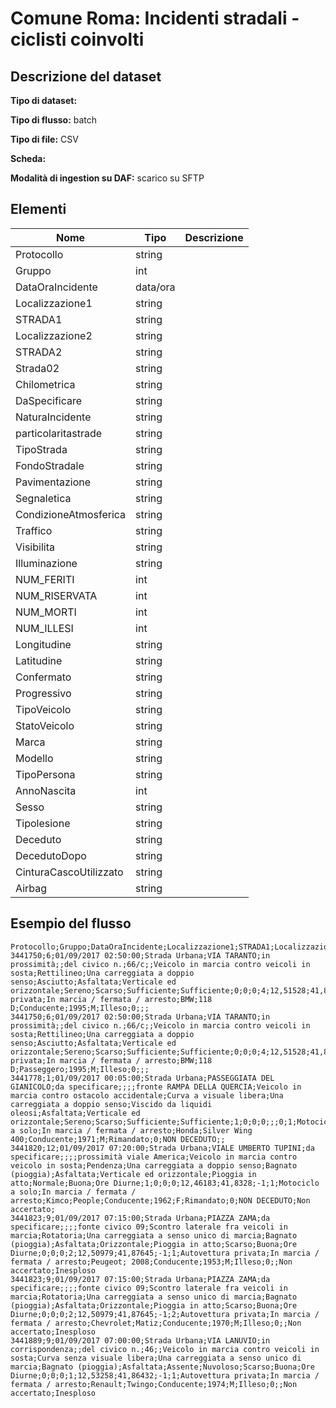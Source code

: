 # Comune Roma: Incidenti stradali - ciclisti coinvolti

## Descrizione del dataset

**Tipo di dataset:** 

**Tipo di flusso:** batch

**Tipo di file:** CSV

**Scheda:** 

**Modalità di ingestion su DAF:** scarico su SFTP


## Elementi

| Nome | Tipo   | Descrizione                     |
|------|--------|---------------------------------|
| Protocollo | string | |
| Gruppo | int | |
| DataOraIncidente | data/ora| |
| Localizzazione1 | string | |
| STRADA1 | string | |
| Localizzazione2 | string | |
| STRADA2 | string | |
| Strada02 | string | |
| Chilometrica | string | |
| DaSpecificare | string | |
| NaturaIncidente | string | |
| particolaritastrade | string | |
| TipoStrada | string | |
| FondoStradale | string | |
| Pavimentazione | string | |
| Segnaletica | string | |
| CondizioneAtmosferica | string | |
| Traffico | string | |
| Visibilita | string | |
| Illuminazione | string | |
| NUM_FERITI | int | |
| NUM_RISERVATA | int | |
| NUM_MORTI | int | |
| NUM_ILLESI | int | |
| Longitudine | string | |
| Latitudine | string | |
| Confermato | string | |
| Progressivo | string | |
| TipoVeicolo | string | |
| StatoVeicolo | string | |
| Marca | string | |
| Modello | string | |
| TipoPersona | string | |
| AnnoNascita | int | |
| Sesso | string | |
| Tipolesione | string | |
| Deceduto | string | |
| DecedutoDopo | string | |
| CinturaCascoUtilizzato | string | |
| Airbag | string | |

## Esempio del flusso

```
Protocollo;Gruppo;DataOraIncidente;Localizzazione1;STRADA1;Localizzazione2;STRADA2;Strada02;Chilometrica;DaSpecificare;NaturaIncidente;particolaritastrade;TipoStrada;FondoStradale;Pavimentazione;Segnaletica;CondizioneAtmosferica;Traffico;Visibilita;Illuminazione;NUM_FERITI;NUM_RISERVATA;NUM_MORTI;NUM_ILLESI;Longitudine;Latitudine;Confermato;Progressivo;TipoVeicolo;StatoVeicolo;Marca;Modello;TipoPersona;AnnoNascita;Sesso;Tipolesione;Deceduto;DecedutoDopo;CinturaCascoUtilizzato;Airbag;
3441750;6;01/09/2017 02:50:00;Strada Urbana;VIA TARANTO;in prossimità;;del civico n.;66/c;;Veicolo in marcia contro veicoli in sosta;Rettilineo;Una carreggiata a doppio senso;Asciutto;Asfaltata;Verticale ed orizzontale;Sereno;Scarso;Sufficiente;Sufficiente;0;0;0;4;12,51528;41,88447;-1;1;Autovettura privata;In marcia / fermata / arresto;BMW;118 D;Conducente;1995;M;Illeso;0;;;
3441750;6;01/09/2017 02:50:00;Strada Urbana;VIA TARANTO;in prossimità;;del civico n.;66/c;;Veicolo in marcia contro veicoli in sosta;Rettilineo;Una carreggiata a doppio senso;Asciutto;Asfaltata;Verticale ed orizzontale;Sereno;Scarso;Sufficiente;Sufficiente;0;0;0;4;12,51528;41,88447;-1;1;Autovettura privata;In marcia / fermata / arresto;BMW;118 D;Passeggero;1995;M;Illeso;0;;;
3441778;1;01/09/2017 00:05:00;Strada Urbana;PASSEGGIATA DEL GIANICOLO;da specificare;;;;fronte RAMPA DELLA QUERCIA;Veicolo in marcia contro ostacolo accidentale;Curva a visuale libera;Una carreggiata a doppio senso;Viscido da liquidi oleosi;Asfaltata;Verticale ed orizzontale;Sereno;Scarso;Sufficiente;Sufficiente;1;0;0;0;;;0;1;Motociclo a solo;In marcia / fermata / arresto;Honda;Silver Wing 400;Conducente;1971;M;Rimandato;0;NON DECEDUTO;;
3441820;12;01/09/2017 07:20:00;Strada Urbana;VIALE UMBERTO TUPINI;da specificare;;;;prossimità viale America;Veicolo in marcia contro veicolo in sosta;Pendenza;Una carreggiata a doppio senso;Bagnato (pioggia);Asfaltata;Verticale ed orizzontale;Pioggia in atto;Normale;Buona;Ore Diurne;1;0;0;0;12,46183;41,8328;-1;1;Motociclo a solo;In marcia / fermata / arresto;Kimco;People;Conducente;1962;F;Rimandato;0;NON DECEDUTO;Non accertato;
3441823;9;01/09/2017 07:15:00;Strada Urbana;PIAZZA ZAMA;da specificare;;;;fonte civico 09;Scontro laterale fra veicoli in marcia;Rotatoria;Una carreggiata a senso unico di marcia;Bagnato (pioggia);Asfaltata;Orizzontale;Pioggia in atto;Scarso;Buona;Ore Diurne;0;0;0;2;12,50979;41,87645;-1;1;Autovettura privata;In marcia / fermata / arresto;Peugeot; 2008;Conducente;1953;M;Illeso;0;;Non accertato;Inesploso
3441823;9;01/09/2017 07:15:00;Strada Urbana;PIAZZA ZAMA;da specificare;;;;fonte civico 09;Scontro laterale fra veicoli in marcia;Rotatoria;Una carreggiata a senso unico di marcia;Bagnato (pioggia);Asfaltata;Orizzontale;Pioggia in atto;Scarso;Buona;Ore Diurne;0;0;0;2;12,50979;41,87645;-1;2;Autovettura privata;In marcia / fermata / arresto;Chevrolet;Matiz;Conducente;1970;M;Illeso;0;;Non accertato;Inesploso
3441889;9;01/09/2017 07:00:00;Strada Urbana;VIA LANUVIO;in corrispondenza;;del civico n.;46;;Veicolo in marcia contro veicoli in sosta;Curva senza visuale libera;Una carreggiata a senso unico di marcia;Bagnato (pioggia);Asfaltata;Assente;Nuvoloso;Scarso;Buona;Ore Diurne;0;0;0;1;12,53258;41,86432;-1;1;Autovettura privata;In marcia / fermata / arresto;Renault;Twingo;Conducente;1974;M;Illeso;0;;Non accertato;Inesploso
```

